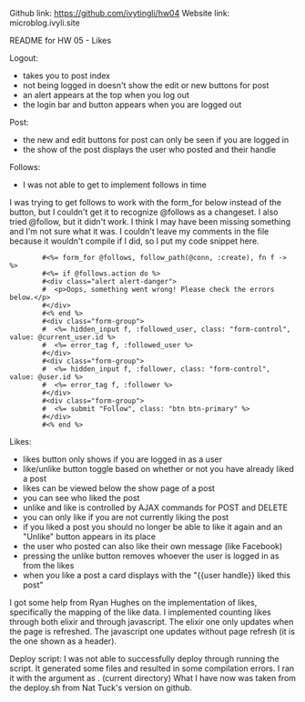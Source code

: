 Github link: https://github.com/ivytingli/hw04
Website link: microblog.ivyli.site

README for HW 05 - Likes

Logout:
- takes you to post index
- not being logged in doesn't show the edit or new buttons for post
- an alert appears at the top when you log out
- the login bar and button appears when you are logged out

Post:
- the new and edit buttons for post can only be seen if you are logged in
- the show of the post displays the user who posted and their handle

Follows:
- I was not able to get to implement follows in time

I was trying to get follows to work with the form_for below instead of the button, but I couldn't get it to recognize @follows as a changeset. 
I also tried @follow, but it didn't work.
I think I may have been missing something and I'm not sure what it was. 
I couldn't leave my comments in the file because it wouldn't compile if I did, so I put my code snippet here.

            #<%= form_for @follows, follow_path(@conn, :create), fn f -> %>
            #<%= if @follows.action do %>
            #<div class="alert alert-danger">
            #  <p>Oops, something went wrong! Please check the errors below.</p>
            #</div>
            #<% end %>
            #<div class="form-group">
            #  <%= hidden_input f, :followed_user, class: "form-control", value: @current_user.id %>
            #  <%= error_tag f, :followed_user %>
            #</div>
            #<div class="form-group">
            #  <%= hidden_input f, :follower, class: "form-control", value: @user.id %>
            #  <%= error_tag f, :follower %>
            #</div>
            #<div class="form-group">
            #  <%= submit "Follow", class: "btn btn-primary" %>
            #</div>
            #<% end %>

Likes:
- likes button only shows if you are logged in as a user
- like/unlike button toggle based on whether or not you have already liked a post
- likes can be viewed below the show page of a post
- you can see who liked the post
- unlike and like is controlled by AJAX commands for POST and DELETE
- you can only like if you are not currently liking the post 
- if you liked a post you should no longer be able to like it again and an "Unlike" button appears in its place
- the user who posted can also like their own message (like Facebook)
- pressing the unlike button removes whoever the user is logged in as from the likes
- when you like a post a card displays with the "{{user handle}} liked this post"

I got some help from Ryan Hughes on the implementation of likes, specifically the mapping of the like data.
I implemented counting likes through both elixir and through javascript.
The elixir one only updates when the page is refreshed.
The javascript one updates without page refresh (it is the one shown as a header).

Deploy script:
I was not able to successfully deploy through running the script. 
It generated some files and resulted in some compilation errors.
I ran it with the argument as . (current directory)
What I have now was taken from the deploy.sh from Nat Tuck's version on github.

